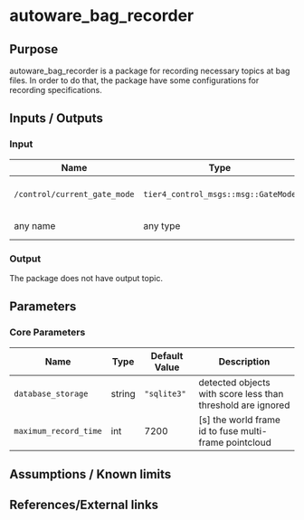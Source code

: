 # autoware_bag_recorder

## Purpose

autoware_bag_recorder is a package for recording necessary topics at bag files. In order to do that, the package have some configurations for recording specifications.

## Inputs / Outputs

### Input

| Name                         | Type                                | Description                                                            |
|------------------------------|-------------------------------------|------------------------------------------------------------------------|
| `/control/current_gate_mode` | `tier4_control_msgs::msg::GateMode` | Required to record bag file in enable_only_auto_mode_recording is true |
| any name                     | any type                            | Subscribe target topic to save in a bag                                |       

### Output

The package does not have output topic.

## Parameters

### Core Parameters

| Name                            | Type         | Default Value | Description                                                   |
|---------------------------------|--------------|---------------|---------------------------------------------------------------|
| `database_storage`              | string       | `"sqlite3"`   | detected objects with score less than threshold are ignored   |
| `maximum_record_time`           | int          | 7200          | [s] the world frame id to fuse multi-frame pointcloud         |

## Assumptions / Known limits


## References/External links

